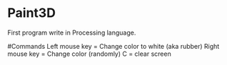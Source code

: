 # Paint3D
First program write in Processing language. 

#Commands
Left mouse key = Change color to white (aka rubber)
Right mouse key = Change color (randomly)
C = clear screen
